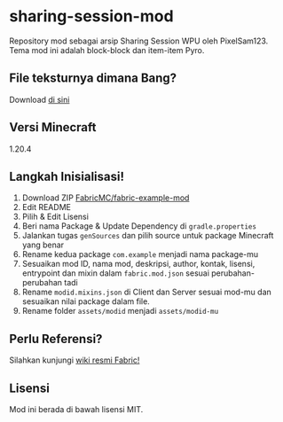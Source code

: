 # sharing-session-mod

Repository mod sebagai arsip Sharing Session WPU oleh PixelSam123.
Tema mod ini adalah block-block dan item-item Pyro.

## File teksturnya dimana Bang?

Download [di sini](https://drive.google.com/drive/folders/1E_iGMhLY1nH-0yrVKax6AqTVcVadm7O1?usp=sharing)

## Versi Minecraft

1.20.4

## Langkah Inisialisasi!

1. Download ZIP [FabricMC/fabric-example-mod](https://github.com/FabricMC/fabric-example-mod)
2. Edit README
3. Pilih & Edit Lisensi
4. Beri nama Package & Update Dependency di `gradle.properties`
5. Jalankan tugas `genSources` dan pilih source untuk package Minecraft yang benar
6. Rename kedua package `com.example` menjadi nama package-mu
7. Sesuaikan mod ID, nama mod, deskripsi, author, kontak, lisensi, entrypoint dan mixin dalam `fabric.mod.json` sesuai perubahan-perubahan tadi
8. Rename `modid.mixins.json` di Client dan Server sesuai mod-mu dan sesuaikan nilai package dalam file.
9. Rename folder `assets/modid` menjadi `assets/modid-mu`

## Perlu Referensi?

Silahkan kunjungi [wiki resmi Fabric!](https://fabricmc.net/wiki)

## Lisensi

Mod ini berada di bawah lisensi MIT.
